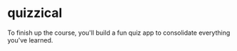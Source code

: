# quizzical
To finish up the course, you'll build a fun quiz app to consolidate everything you've learned.
